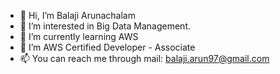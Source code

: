 - 👋 Hi, I’m Balaji Arunachalam
- 👀 I’m interested in Big Data Management.
- 🌱 I’m currently learning AWS
- 💞️ I’m AWS Certified Developer - Associate
- 📫 You can reach me through mail: balaji.arun97@gmail.com 

<!---
Balaji4397/Balaji4397 is a ✨ special ✨ repository because its `README.md` (this file) appears on your GitHub profile.
You can click the Preview link to take a look at your changes.
--->
